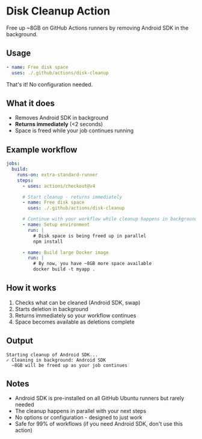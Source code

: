 # Disk Cleanup Action

Free up ~8GB on GitHub Actions runners by removing Android SDK in the background.

## Usage

```yaml
- name: Free disk space
  uses: ./.github/actions/disk-cleanup
```

That's it! No configuration needed.

## What it does

- Removes Android SDK in background
- **Returns immediately** (<2 seconds)
- Space is freed while your job continues running

## Example workflow

```yaml
jobs:
  build:
    runs-on: extra-standard-runner
    steps:
      - uses: actions/checkout@v4

      # Start cleanup - returns immediately
      - name: Free disk space
        uses: ./.github/actions/disk-cleanup

      # Continue with your workflow while cleanup happens in background
      - name: Setup environment
        run: |
          # Disk space is being freed up in parallel
          npm install

      - name: Build large Docker image
        run: |
          # By now, you have ~8GB more space available
          docker build -t myapp .
```

## How it works

1. Checks what can be cleaned (Android SDK, swap)
2. Starts deletion in background
3. Returns immediately so your workflow continues
4. Space becomes available as deletions complete

## Output

```
Starting cleanup of Android SDK...
✓ Cleaning in background: Android SDK
  ~8GB will be freed up as your job continues
```

## Notes

- Android SDK is pre-installed on all GitHub Ubuntu runners but rarely needed
- The cleanup happens in parallel with your next steps
- No options or configuration - designed to just work
- Safe for 99% of workflows (if you need Android SDK, don't use this action)
